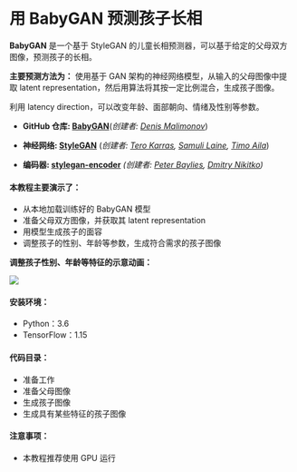 # 用 BabyGAN 预测孩子长相


**BabyGAN** 是一个基于 StyleGAN 的儿童长相预测器，可以基于给定的父母双方图像，预测孩子的长相。  

**主要预测方法为：** 使用基于 GAN 架构的神经网络模型，从输入的父母图像中提取 latent representation，然后用算法将其按一定比例混合，生成孩子图像。  

利用 latency direction，可以改变年龄、面部朝向、情绪及性别等参数。  

- **GitHub 仓库: [BabyGAN](https://github.com/tg-bomze/BabyGAN)**(*创建者: [Denis Malimonov](https://github.com/tg-bomze)*)  

- **神经网络: [StyleGAN](https://github.com/NVlabs/stylegan)** (*创建者: [Tero Karras](https://research.nvidia.com/person/tero-karras), [Samuli Laine](https://research.nvidia.com/person/samuli-laine), [Timo Aila](https://research.nvidia.com/person/timo-aila)*)

- **编码器: [stylegan-encoder](https://github.com/pbaylies/stylegan-encoder)** *(创建者: [Peter Baylies](https://github.com/pbaylies), [Dmitry Nikitko](https://github.com/Puzer))*  


#### 本教程主要演示了：

- 从本地加载训练好的 BabyGAN 模型
- 准备父母双方图像，并获取其 latent representation
- 用模型生成孩子的面容
- 调整孩子的性别、年龄等参数，生成符合需求的孩子图像

**调整孩子性别、年龄等特征的示意动画：**

![](https://tva1.sinaimg.cn/large/008eGmZEly1gpgxgq4c2ng30m00lzkjw.gif)


#### 安装环境：
- Python：3.6
- TensorFlow：1.15

#### 代码目录：
- 准备工作
- 准备父母图像
- 生成孩子图像
- 生成具有某些特征的孩子图像

#### 注意事项：
- 本教程推荐使用 GPU 运行